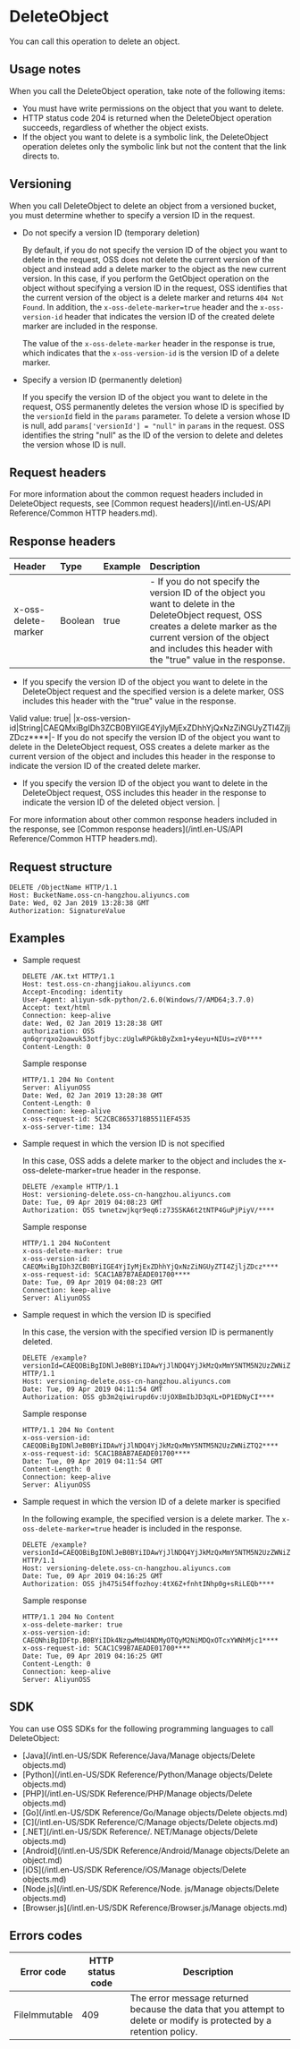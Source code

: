 # DeleteObject

You can call this operation to delete an object.

## Usage notes

When you call the DeleteObject operation, take note of the following items:

-   You must have write permissions on the object that you want to delete.
-   HTTP status code 204 is returned when the DeleteObject operation succeeds, regardless of whether the object exists.
-   If the object you want to delete is a symbolic link, the DeleteObject operation deletes only the symbolic link but not the content that the link directs to.

## Versioning

When you call DeleteObject to delete an object from a versioned bucket, you must determine whether to specify a version ID in the request.

-   Do not specify a version ID \(temporary deletion\)

    By default, if you do not specify the version ID of the object you want to delete in the request, OSS does not delete the current version of the object and instead add a delete marker to the object as the new current version. In this case, if you perform the GetObject operation on the object without specifying a version ID in the request, OSS identifies that the current version of the object is a delete marker and returns `404 Not Found`. In addition, the `x-oss-delete-marker=true` header and the `x-oss-version-id` header that indicates the version ID of the created delete marker are included in the response.

    The value of the `x-oss-delete-marker` header in the response is true, which indicates that the `x-oss-version-id` is the version ID of a delete marker.

-   Specify a version ID \(permanently deletion\)

    If you specify the version ID of the object you want to delete in the request, OSS permanently deletes the version whose ID is specified by the `versionId` field in the `params` parameter. To delete a version whose ID is null, add `params['versionId'] = "null"` in `params` in the request. OSS identifies the string "null" as the ID of the version to delete and deletes the version whose ID is null.


## Request headers

For more information about the common request headers included in DeleteObject requests, see [Common request headers](/intl.en-US/API Reference/Common HTTP headers.md).

## Response headers

|Header|Type|Example|Description|
|:-----|:---|-------|:----------|
|x-oss-delete-marker|Boolean|true|-   If you do not specify the version ID of the object you want to delete in the DeleteObject request, OSS creates a delete marker as the current version of the object and includes this header with the "true" value in the response.
-   If you specify the version ID of the object you want to delete in the DeleteObject request and the specified version is a delete marker, OSS includes this header with the "true" value in the response.

Valid value: true|
|x-oss-version-id|String|CAEQMxiBgIDh3ZCB0BYiIGE4YjIyMjExZDhhYjQxNzZiNGUyZTI4ZjljZDcz\*\*\*\*|-   If you do not specify the version ID of the object you want to delete in the DeleteObject request, OSS creates a delete marker as the current version of the object and includes this header in the response to indicate the version ID of the created delete marker.
-   If you specify the version ID of the object you want to delete in the DeleteObject request, OSS includes this header in the response to indicate the version ID of the deleted object version. |

For more information about other common response headers included in the response, see [Common response headers](/intl.en-US/API Reference/Common HTTP headers.md).

## Request structure

```
DELETE /ObjectName HTTP/1.1
Host: BucketName.oss-cn-hangzhou.aliyuncs.com
Date: Wed, 02 Jan 2019 13:28:38 GMT
Authorization: SignatureValue
```

## Examples

-   Sample request

    ```
    DELETE /AK.txt HTTP/1.1
    Host: test.oss-cn-zhangjiakou.aliyuncs.com
    Accept-Encoding: identity
    User-Agent: aliyun-sdk-python/2.6.0(Windows/7/AMD64;3.7.0)
    Accept: text/html
    Connection: keep-alive
    date: Wed, 02 Jan 2019 13:28:38 GMT
    authorization: OSS qn6qrrqxo2oawuk53otfjbyc:zUglwRPGkbByZxm1+y4eyu+NIUs=zV0****
    Content-Length: 0
    ```

    Sample response

    ```
    HTTP/1.1 204 No Content
    Server: AliyunOSS
    Date: Wed, 02 Jan 2019 13:28:38 GMT
    Content-Length: 0
    Connection: keep-alive
    x-oss-request-id: 5C2CBC8653718B5511EF4535
    x-oss-server-time: 134
    ```

-   Sample request in which the version ID is not specified

    In this case, OSS adds a delete marker to the object and includes the x-oss-delete-marker=true header in the response.

    ```
    DELETE /example HTTP/1.1
    Host: versioning-delete.oss-cn-hangzhou.aliyuncs.com
    Date: Tue, 09 Apr 2019 04:08:23 GMT
    Authorization: OSS twnetzwjkqr9eq6:z73SSKA6t2tNTP4GuPjPiyV/****
    ```

    Sample response

    ```
    HTTP/1.1 204 NoContent
    x-oss-delete-marker: true
    x-oss-version-id: CAEQMxiBgIDh3ZCB0BYiIGE4YjIyMjExZDhhYjQxNzZiNGUyZTI4ZjljZDcz****
    x-oss-request-id: 5CAC1AB7B7AEADE01700****
    Date: Tue, 09 Apr 2019 04:08:23 GMT
    Connection: keep-alive
    Server: AliyunOSS
    ```

-   Sample request in which the version ID is specified

    In this case, the version with the specified version ID is permanently deleted.

    ```
    DELETE /example? versionId=CAEQOBiBgIDNlJeB0BYiIDAwYjJlNDQ4YjJkMzQxMmY5NTM5N2UzZWNiZTQ2**** HTTP/1.1
    Host: versioning-delete.oss-cn-hangzhou.aliyuncs.com
    Date: Tue, 09 Apr 2019 04:11:54 GMT
    Authorization: OSS gb3m2qiwirupd6v:UjOXBmIbJD3qXL+DP1EDNyCI****
    ```

    Sample response

    ```
    HTTP/1.1 204 No Content
    x-oss-version-id: CAEQOBiBgIDNlJeB0BYiIDAwYjJlNDQ4YjJkMzQxMmY5NTM5N2UzZWNiZTQ2****
    x-oss-request-id: 5CAC1B8AB7AEADE01700****
    Date: Tue, 09 Apr 2019 04:11:54 GMT
    Content-Length: 0
    Connection: keep-alive
    Server: AliyunOSS
    ```

-   Sample request in which the version ID of a delete marker is specified

    In the following example, the specified version is a delete marker. The `x-oss-delete-marker=true` header is included in the response.

    ```
    DELETE /example? versionId=CAEQOBiBgIDNlJeB0BYiIDAwYjJlNDQ4YjJkMzQxMmY5NTM5N2UzZWNiZTQ2**** HTTP/1.1
    Host: versioning-delete.oss-cn-hangzhou.aliyuncs.com
    Date: Tue, 09 Apr 2019 04:16:25 GMT
    Authorization: OSS jh475i54ffozhoy:4tX6Z+fnhtINhp0g+sRiLEQb****
    ```

    Sample response

    ```
    HTTP/1.1 204 No Content
    x-oss-delete-marker: true
    x-oss-version-id: CAEQNhiBgIDFtp.B0BYiIDk4NzgwMmU4NDMyOTQyM2NiMDQxOTcxYWNhMjc1****
    x-oss-request-id: 5CAC1C99B7AEADE01700****
    Date: Tue, 09 Apr 2019 04:16:25 GMT
    Content-Length: 0
    Connection: keep-alive
    Server: AliyunOSS
    ```


## SDK

You can use OSS SDKs for the following programming languages to call DeleteObject:

-   [Java](/intl.en-US/SDK Reference/Java/Manage objects/Delete objects.md)
-   [Python](/intl.en-US/SDK Reference/Python/Manage objects/Delete objects.md)
-   [PHP](/intl.en-US/SDK Reference/PHP/Manage objects/Delete objects.md)
-   [Go](/intl.en-US/SDK Reference/Go/Manage objects/Delete objects.md)
-   [C](/intl.en-US/SDK Reference/C/Manage objects/Delete objects.md)
-   [.NET](/intl.en-US/SDK Reference/. NET/Manage objects/Delete objects.md)
-   [Android](/intl.en-US/SDK Reference/Android/Manage objects/Delete an object.md)
-   [iOS](/intl.en-US/SDK Reference/iOS/Manage objects/Delete objects.md)
-   [Node.js](/intl.en-US/SDK Reference/Node. js/Manage objects/Delete objects.md)
-   [Browser.js](/intl.en-US/SDK Reference/Browser.js/Manage objects.md)

## Errors codes

|Error code|HTTP status code|Description|
|----------|----------------|-----------|
|FileImmutable|409|The error message returned because the data that you attempt to delete or modify is protected by a retention policy.|

